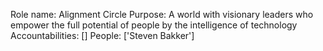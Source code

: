 Role name: Alignment Circle 
Purpose: A world with visionary leaders who empower the full potential of people by the intelligence of technology 
Accountabilities: [] 
People: ['Steven Bakker']